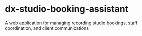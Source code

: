 # dx-studio-booking-assistant
A web application for managing recording studio bookings, staff coordination, and client communications
